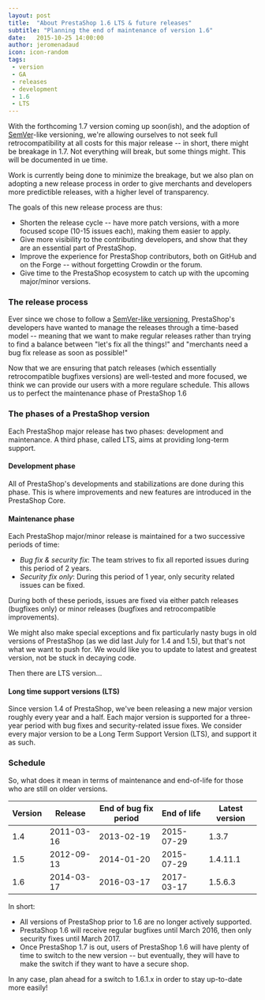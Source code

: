 ```yaml
---
layout: post
title:  "About PrestaShop 1.6 LTS & future releases"
subtitle: "Planning the end of maintenance of version 1.6"
date:   2015-10-25 14:00:00
author: jeromenadaud
icon: icon-random
tags:
 - version
 - GA
 - releases
 - development
 - 1.6
 - LTS
---
```


With the forthcoming 1.7 version coming up soon(ish), and the adoption of [SemVer](http://build.prestashop.com/news/a-more-semantic-versioning-scheme/)-like versioning, we're allowing ourselves to not seek full retrocompatibility at all costs for this major release -- in short, there might be breakage in 1.7. Not everything will break, but some things might. This will be documented in ue time.

Work is currently being done to minimize the breakage, but we also plan on adopting a new release process in order to give merchants and developers more predictible releases, with a higher level of transparency.

The goals of this new release process are thus:

* Shorten the release cycle -- have more patch versions, with a more focused scope (10-15 issues each), making them easier to apply.
* Give more visibility to the contributing developers, and show that they are an essential part of PrestaShop.
* Improve the experience for PrestaShop contributors, both on GitHub and on the Forge -- without forgetting Crowdin or the forum.
* Give time to the PrestaShop ecosystem to catch up with the upcoming major/minor versions.


### The release process

Ever since we chose to follow a [SemVer-like versioning](http://http://build.prestashop.com/news/a-more-semantic-versioning-scheme/), PrestaShop's developers have wanted to manage the releases through a time-based model -- meaning that we want to make regular releases rather than trying to find a balance between "let's fix all the things!" and "merchants need a bug fix release as soon as possible!"

Now that we are ensuring that patch releases (which essentially retrocompatible bugfixes versions) are well-tested and more focused, we think we can provide our users with a more regulare schedule. This allows us to perfect the maintenance phase of PrestaShop 1.6

### The phases of a PrestaShop version

Each PrestaShop major release has two phases: development and maintenance. A third phase, called LTS, aims at providing long-term support.

#### Development phase

All of PrestaShop's developments and stabilizations are done during this phase. This is where improvements and new features are introduced in the PrestaShop Core.

#### Maintenance phase

Each PrestaShop major/minor release is maintained for a two successive periods of time:

* *Bug fix & security fix*: The team strives to fix all reported issues during this period of 2 years.
* *Security fix only*: During this period of 1 year, only security related issues can be fixed. 

During both of these periods, issues are fixed via either patch releases (bugfixes only) or minor releases (bugfixes and retrocompatible improvements).

We might also make special exceptions and fix particularly nasty bugs in old versions of PrestaShop (as we did last July for 1.4 and 1.5), but that's not what we want to push for. We would like you to update to latest and greatest version, not be stuck in decaying code.

Then there are LTS version...

#### Long time support versions (LTS)

Since version 1.4 of PrestaShop, we've been releasing a new major version roughly every year and a half. Each major version is supported for a three-year period with bug fixes and security-related issue fixes. We consider every major version to be a Long Term Support Version (LTS), and support it as such.

### Schedule

So, what does it mean in terms of maintenance and end-of-life for those who are still on older versions.

|Version|   Release|End of bug fix period|End of life|Latest version|
|-------|----------|---------------------|-----------|--------------|
|    1.4|2011-03-16|2013-02-19           |2015-07-29 | 1.3.7        |
|    1.5|2012-09-13|2014-01-20           |2015-07-29 | 1.4.11.1     |
|    1.6|2014-03-17|2016-03-17           |2017-03-17 | 1.5.6.3      |

In short:

* All versions of PrestaShop prior to 1.6 are no longer actively supported.
* PrestaShop 1.6 will receive regular bugfixes until March 2016, then only security fixes until March 2017.
* Once PrestaShop 1.7 is out, users of PrestaShop 1.6 will have plenty of time to switch to the new version -- but eventually, they will have to make the switch if they want to have a secure shop.

In any case, plan ahead for a switch to 1.6.1.x in order to stay up-to-date more easily!
